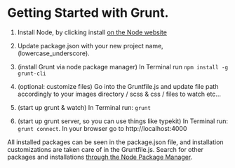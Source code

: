 Getting Started with Grunt.
==========================

1. Install Node, by clicking install [on the Node website](http://nodejs.org/ )

2. Update package.json with your new project name,
(lowercase_underscore).


5. (install Grunt via node package manager) In Terminal run `npm install -g grunt-cli`
6. (optional: customize files) Go into the Gruntfile.js and update file path accordingly to your images directory / scss & css / files to watch etc...

7. (start up grunt & watch) In Terminal run: `grunt`
8. (start up grunt server, so you can use things like typekit) In Terminal run: `grunt connect`. In your browser go to http://localhost:4000

All installed packages can be seen in the package.json file, and installation customizations are taken care of in the Gruntfile.js. Search for other packages and installations
[through the Node Package Manager](https://npmjs.org/).


